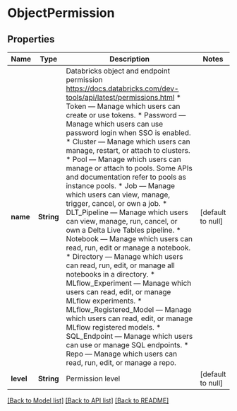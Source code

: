 # ObjectPermission
## Properties

| Name | Type | Description | Notes |
|------------ | ------------- | ------------- | -------------|
| **name** | **String** | Databricks object and endpoint permission https://docs.databricks.com/dev-tools/api/latest/permissions.html   * Token — Manage which users can create or use tokens.   * Password — Manage which users can use password login when SSO is enabled.   * Cluster — Manage which users can manage, restart, or attach to clusters.   * Pool — Manage which users can manage or attach to pools. Some APIs and documentation refer to pools as instance pools.   * Job — Manage which users can view, manage, trigger, cancel, or own a job.   * DLT_Pipeline — Manage which users can view, manage, run, cancel, or own a Delta Live Tables pipeline.   * Notebook — Manage which users can read, run, edit or manage a notebook.   * Directory — Manage which users can read, run, edit, or manage all notebooks in a directory.   * MLflow_Experiment — Manage which users can read, edit, or manage MLflow experiments.   * MLflow_Registered_Model — Manage which users can read, edit, or manage MLflow registered models.   * SQL_Endpoint — Manage which users can use or manage SQL endpoints.   * Repo — Manage which users can read, run, edit, or manage a repo.  | [default to null] |
| **level** | **String** | Permission level | [default to null] |

[[Back to Model list]](../README.md#documentation-for-models) [[Back to API list]](../README.md#documentation-for-api-endpoints) [[Back to README]](../README.md)

